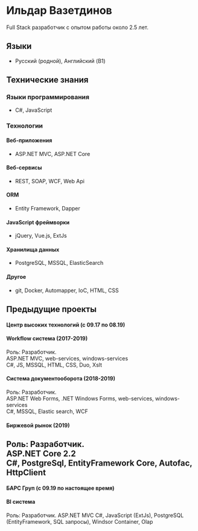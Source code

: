 # Ильдар Вазетдинов

Full Stack разработчик с опытом работы около 2.5 лет.

## Языки

* Русский (родной), Английский (B1)

## Технические знания

### Языки программирования

* C#, JavaScript

### Технологии

#### Веб-приложения

* ASP.NET MVC, ASP.NET Core

#### Веб-сервисы
* REST, SOAP, WCF, Web Api

#### ORM
* Entity Framework, Dapper

#### JavaScript фреймворки
* jQuery, Vue.js, ExtJs

#### Хранилища данных
* PostgreSQL, MSSQL, ElasticSearch

#### Другое
* git, Docker, Automapper, IoC, HTML, CSS

## Предыдущие проекты

#### Центр высоких технологий (с 09.17 по 08.19)
#### Workflow система (2017-2019)
Роль: Разработчик.  
ASP.NET MVC, web-services, windows-services  
C#, JS, MSSQL, HTML, CSS, Duo, Xslt  

#### Система документооборота (2018-2019)
Роль: Разработчик.  
ASP.NET Web Forms, .NET Windows Forms, web-services, windows-services  
C#, MSSQL, Elastic search, WCF

#### Биржевой рынок (2019)
Роль: Разработчик.  
ASP.NET Core 2.2  
C#, PostgreSql, EntityFramework Core, Autofac, HttpClient  
---

#### БАРС Груп (с 09.19 по настоящее время)
#### BI система 
Роль: Разработчик.
ASP.NET MVC
C#, JavaScript (ExtJs), PostgreSQL (EntityFramework, SQL запросы), Windsor Container, Olap